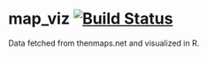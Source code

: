 # map_viz [![Build Status](https://travis-ci.org/hankOlofs/api_fetch.svg?branch=master)](https://travis-ci.org/hankOlofs/api_fetch)
Data fetched from thenmaps.net and visualized in R.
